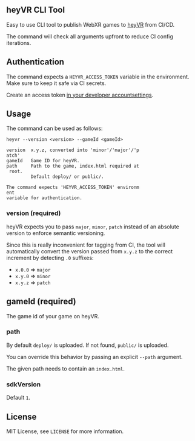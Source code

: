 ## heyVR CLI Tool

Easy to use CLI tool to publish WebXR games to
[heyVR](https://heyvr.io/) from CI/CD.

The command will check all arguments upfront to
reduce CI config iterations.

## Authentication

The command expects a `HEYVR_ACCESS_TOKEN` variable
in the environment. Make sure to keep it safe via
CI secrets.

Create an access token [in your developer accountsettings](https://heyvr.io/account/settings).

## Usage

The command can be used as follows:

```
heyvr --version <version> --gameId <gameId>

version  x.y.z, converted into 'minor'/'major'/'p
atch'
gameId   Game ID for heyVR.
path     Path to the game, index.html required at
 root.
         Default deploy/ or public/.

The command expects 'HEYVR_ACCESS_TOKEN' environm
ent
variable for authentication.
```

### version (required)

heyVR expects you to pass `major`, `minor`, `patch`
instead of an absolute version to enforce semantic
versioning.

Since this is really inconvenient for tagging from
CI, the tool will automatically convert the version
passed from `x.y.z` to the correct increment by
detecting `.0` suffixes:

- `x.0.0` => `major`
- `x.y.0` => `minor`
- `x.y.z` => `patch`

## gameId (required)

The game id of your game on heyVR.

### path

By default `deploy/` is uploaded. If not found,
`public/` is uploaded.

You can override this behavior by passing an explicit
`--path` argument.

The given path needs to contain an `index.html`.

### sdkVersion

Default `1`.

## License

MIT License, see `LICENSE` for more information.
